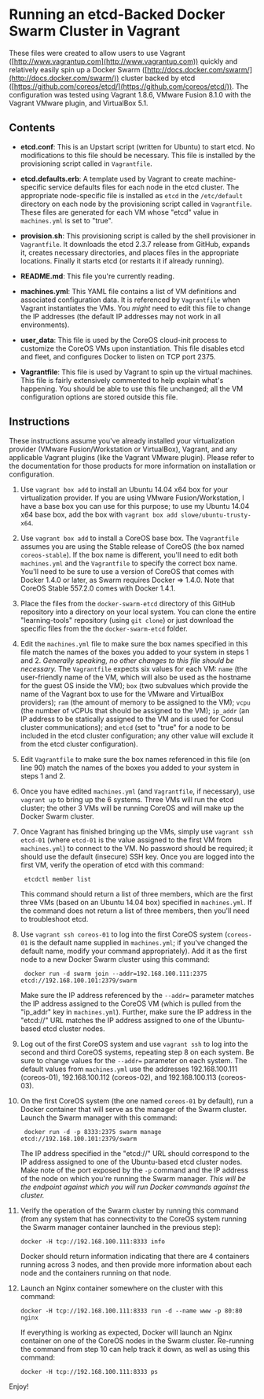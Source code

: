 # Running an etcd-Backed Docker Swarm Cluster in Vagrant

These files were created to allow users to use Vagrant ([http://www.vagrantup.com](http://www.vagrantup.com)) quickly and relatively easily spin up a Docker Swarm ([http://docs.docker.com/swarm/](http://docs.docker.com/swarm/)) cluster backed by etcd ([https://github.com/coreos/etcd/](https://github.com/coreos/etcd/)). The configuration was tested using Vagrant 1.8.6, VMware Fusion 8.1.0 with the Vagrant VMware plugin, and VirtualBox 5.1.

## Contents

* **etcd.conf**: This is an Upstart script (written for Ubuntu) to start etcd. No modifications to this file should be necessary. This file is installed by the provisioning script called in `Vagrantfile`.

* **etcd.defaults.erb**: A template used by Vagrant to create machine-specific service defaults files for each node in the etcd cluster. The appropriate node-specific file is installed as `etcd` in the `/etc/default` directory on each node by the provisioning script called in `Vagrantfile`. These files are generated for each VM whose "etcd" value in `machines.yml` is set to "true".

* **provision.sh**: This provisioning script is called by the shell provisioner in `Vagrantfile`. It downloads the etcd 2.3.7 release from GitHub, expands it, creates necessary directories, and places files in the appropriate locations. Finally it starts etcd (or restarts it if already running).

* **README.md**: This file you're currently reading.

* **machines.yml**: This YAML file contains a list of VM definitions and associated configuration data. It is referenced by `Vagrantfile` when Vagrant instantiates the VMs. You _might_ need to edit this file to change the IP addresses (the default IP addresses may not work in all environments).

* **user_data**: This file is used by the CoreOS cloud-init process to customize the CoreOS VMs upon instantiation. This file disables etcd and fleet, and configures Docker to listen on TCP port 2375.

* **Vagrantfile**: This file is used by Vagrant to spin up the virtual machines. This file is fairly extensively commented to help explain what's happening. You should be able to use this file unchanged; all the VM configuration options are stored outside this file.

## Instructions

These instructions assume you've already installed your virtualization provider (VMware Fusion/Workstation or VirtualBox), Vagrant, and any applicable Vagrant plugins (like the Vagrant VMware plugin). Please refer to the documentation for those products for more information on installation or configuration.

1. Use `vagrant box add` to install an Ubuntu 14.04 x64 box for your virtualization provider. If you are using VMware Fusion/Workstation, I have a base box you can use for this purpose; to use my Ubuntu 14.04 x64 base box, add the box with `vagrant box add slowe/ubuntu-trusty-x64`.

2. Use `vagrant box add` to install a CoreOS base box. The `Vagrantfile` assumes you are using the Stable release of CoreOS (the box named `coreos-stable`). If the box name is different, you'll need to edit both `machines.yml` and the `Vagrantfile` to specify the correct box name. You'll need to be sure to use a version of CoreOS that comes with Docker 1.4.0 or later, as Swarm requires Docker => 1.4.0. Note that CoreOS Stable 557.2.0 comes with Docker 1.4.1.

3. Place the files from the `docker-swarm-etcd` directory of this GitHub repository into a directory on your local system. You can clone the entire "learning-tools" repository (using `git clone`) or just download the specific files from the the `docker-swarm-etcd` folder.

4. Edit the `machines.yml` file to make sure the box names specified in this file match the names of the boxes you added to your system in steps 1 and 2. _Generally speaking, no other changes to this file should be necessary._ The `Vagrantfile` expects six values for each VM: `name` (the user-friendly name of the VM, which will also be used as the hostname for the guest OS inside the VM); `box` (two subvalues which provide the name of the Vagrant box to use for the VMware and VirtualBox providers); `ram` (the amount of memory to be assigned to the VM); `vcpu` (the number of vCPUs that should be assigned to the VM); `ip_addr` (an IP address to be statically assigned to the VM and is used for Consul cluster communications); and `etcd` (set to "true" for a node to be included in the etcd cluster configuration; any other value will exclude it from the etcd cluster configuration).

5. Edit `Vagrantfile` to make sure the box names referenced in this file (on line 90) match the names of the boxes you added to your system in steps 1 and 2.

6. Once you have edited `machines.yml` (and `Vagrantfile`, if necessary), use `vagrant up` to bring up the 6 systems. Three VMs will run the etcd cluster; the other 3 VMs will be running CoreOS and will make up the Docker Swarm cluster.

7. Once Vagrant has finished bringing up the VMs, simply use `vagrant ssh etcd-01` (where `etcd-01` is the value assigned to the first VM from `machines.yml`) to connect to the VM. No password should be required; it should use the default (insecure) SSH key. Once you are logged into the first VM, verify the operation of etcd with this command:

		etcdctl member list

	This command should return a list of three members, which are the first three VMs (based on an Ubuntu 14.04 box) specified in `machines.yml`. If the command does not return a list of three members, then you'll need to troubleshoot etcd.

8. Use `vagrant ssh coreos-01` to log into the first CoreOS system (`coreos-01` is the default name supplied in `machines.yml`; if you've changed the default name, modify your command appropriately). Add it as the first node to a new Docker Swarm cluster using this command:

		docker run -d swarm join --addr=192.168.100.111:2375 etcd://192.168.100.101:2379/swarm
	
	Make sure the IP address referenced by the `--addr=` parameter matches the IP address assigned to the CoreOS VM (which is pulled from the "ip_addr" key in `machines.yml`). Further, make sure the IP address in the "etcd://" URL matches the IP address assigned to one of the Ubuntu-based etcd cluster nodes.

9. Log out of the first CoreOS system and use `vagrant ssh` to log into the second and third CoreOS systems, repeating step 8 on each system. Be sure to change values for the `--addr=` parameter on each system. The default values from `machines.yml` use the addresses 192.168.100.111 (coreos-01), 192.168.100.112 (coreos-02), and 192.168.100.113 (coreos-03).

9. On the first CoreOS system (the one named `coreos-01` by default), run a Docker container that will serve as the manager of the Swarm cluster. Launch the Swarm manager with this command:

		docker run -d -p 8333:2375 swarm manage etcd://192.168.100.101:2379/swarm

	The IP address specified in the "etcd://" URL should correspond to the IP address assigned to one of the Ubuntu-based etcd cluster nodes. Make note of the port exposed by the `-p` command and the IP address of the node on which you're running the Swarm manager. _This will be the endpoint against which you will run Docker commands against the cluster._

10. Verify the operation of the Swarm cluster by running this command (from any system that has connectivity to the CoreOS system running the Swarm manager container launched in the previous step):

		docker -H tcp://192.168.100.111:8333 info

	Docker should return information indicating that there are 4 containers running across 3 nodes, and then provide more information about each node and the containers running on that node.

11. Launch an Nginx container somewhere on the cluster with this command:

		docker -H tcp://192.168.100.111:8333 run -d --name www -p 80:80 nginx

	If everything is working as expected, Docker will launch an Nginx container on one of the CoreOS nodes in the Swarm cluster. Re-running the command from step 10 can help track it down, as well as using this command:

		docker -H tcp://192.168.100.111:8333 ps

Enjoy!
